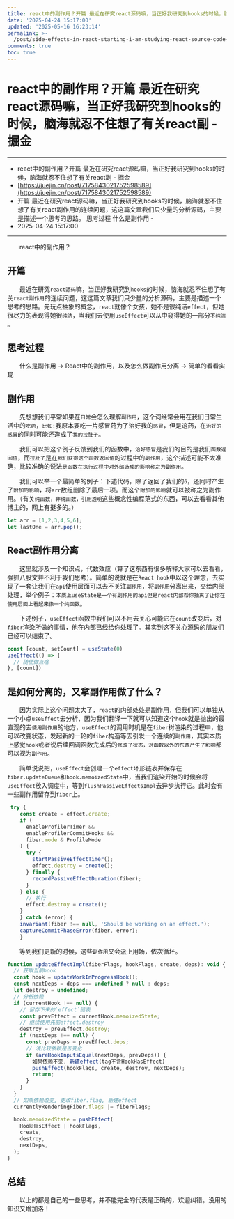 ```yaml
---
title: react中的副作用？开篇 最近在研究react源码嘛，当正好我研究到hooks的时候，脑海就忍不住想了有关react副 - 掘金
date: '2025-04-24 15:17:00'
updated: '2025-05-16 16:23:14'
permalink: >-
  /post/side-effects-in-react-starting-i-am-studying-react-source-code-recently-when-i-happened-to-be-studying-hooks-i-couldn-t-help-but-think-about-react-deputy-nuggets-z28a5mb.html
comments: true
toc: true
---
```




# react中的副作用？开篇 最近在研究react源码嘛，当正好我研究到hooks的时候，脑海就忍不住想了有关react副 - 掘金

---

- react中的副作用？开篇 最近在研究react源码嘛，当正好我研究到hooks的时候，脑海就忍不住想了有关react副 - 掘金
- [https://juejin.cn/post/7175843021752598589](https://juejin.cn/post/7175843021752598589)
- 开篇 最近在研究react源码嘛，当正好我研究到hooks的时候，脑海就忍不住想了有关react副作用的连续问题，这这篇文章我们只少量的分析源码，主要是描述一个思考的思路。 思考过程 什么是副作用 -
- 2025-04-24 15:17:00

---

　　react中的副作用？

## 开篇

　　最近在研究`react源码`​嘛，当正好我研究到`hooks`​的时候，脑海就忍不住想了有关`react副作用`​的连续问题，这这篇文章我们只少量的分析源码，主要是描述一个思考的思路。先玩点抽象的概念，`react`​就像个女孩，她不是很纯洁`effect`​，但她很尽力的表现得她很`纯洁`​，当我们去使用`useEffect`​可以从中窥得她的一部分`不纯洁`​。

## 思考过程

　　什么是副作用 -\> React中的副作用，以及怎么做副作用分离 -\> 简单的看看实现

## 副作用

　　先想想我们平常如果在`日常`​会怎么理解`副作用`​，这个词经常会用在我们日常生活中的`吃药`​，`比如:`​我原本要吃一片感冒药为了治好我的`感冒`​，但是这药，在`治好的感冒`​的同时可能还造成了`我的拉肚子`​。

　　我们可以把这个例子反馈到我们的函数中，`治好感冒`​是我们的目的是我们`函数返回值`​，而`拉肚子`​是在`我们获得这个函数返回值`​的过程中的`副作用`​，这个描述可能不太准确，比较准确的说法`是函数在执行过程中对外部造成的影响称之为副作用`​。

　　我们可以举一个最简单的例子：下述代码，除了返回了我们的`6`​，还同时产生了`附加的影响`​，将`arr`​数组删除了最后一项。而这个`附加的影响`​就可以被称之为副作用。（有关`纯函数，非纯函数，引用透明`​这些概念性编程范式的东西，可以去看看其他博主的，网上有挺多的。）

```js
let arr = [1,2,3,4,5,6];
let lastOne = arr.pop();
```

## React副作用分离

　　这里就涉及一个知识点，代数效应（算了这东西有很多解释大家可以去看看，强抓八股文并不利于我们思考）。简单的说就是在`React hook`​中以这个理念，去实现了一套让我们在`api`​使用层面可以去不关注`副作用`​，将`副作用`​分离出来，交给内部处理，举个例子：`本质上useState是一个有副作用的api但是react内部帮你抽离了让你在使用层面上看起来像一个纯函数`​。

　　下述例子，`useEffect`​函数中我们可以不用去关心可能它在`count`​改变后，对`fiber`​渲染所做的事情，他在内部已经给你处理了。其实到这不关心源码的朋友们已经可以结束了。

```js
const [count, setCount] = useState(0)
useEffect(() => {
  // 随便做点啥
}, [count])
```

## 是如何分离的，又拿副作用做了什么？

　　因为实际上这个问题太大了，`react`​的内部处处是副作用，但我们可以单独从一个小点`useEffect`​去分析，因为我们翻译一下就可以知道这个`hook`​就是抛出的最直观的去`使用副作用`​的地方，`useEffect`​的调用时机是在`fiber`​树渲染的过程中，他可以改变状态，发起新的一轮的`fiber`​构造等去引发一个连续的`副作用`​，其实本质上感觉`hook`​或者说后续回调函数完成后的`修改了状态，对函数以外的东西产生了影响`​都可以视为`副作用`​。

　　简单说说把，`useEffect`​会创建一个`effect`​环形链表并保存在`fiber.updateQueue`​和`hook.memoizedState`​中，当我们渲染开始的时候会将`useEffect`​放入调度中，等到`flushPassiveEffectsImpl`​去异步执行它。此时会有一些副作用留存到`fiber`​上。

```js
 try {
    const create = effect.create;
    if (
      enableProfilerTimer &&
      enableProfilerCommitHooks &&
      fiber.mode & ProfileMode
    ) {
      try {
        startPassiveEffectTimer();
        effect.destroy = create();
      } finally {
        recordPassiveEffectDuration(fiber);
      }
    } else {
      // 执行
      effect.destroy = create();
    }
    } catch (error) {
    invariant(fiber !== null, 'Should be working on an effect.');
    captureCommitPhaseError(fiber, error);
    }
```

　　等到我们更新的时候，这些`副作用`​又会派上用场，依次循坏。

```js
function updateEffectImpl(fiberFlags, hookFlags, create, deps): void {
  // 获取当前hook
  const hook = updateWorkInProgressHook();
  const nextDeps = deps === undefined ? null : deps;
  let destroy = undefined;
  // 分析依赖
  if (currentHook !== null) {
    // 留存下来的`effect`链表
    const prevEffect = currentHook.memoizedState;
    // 继续使用先前effect.destroy
    destroy = prevEffect.destroy;
    if (nextDeps !== null) {
      const prevDeps = prevEffect.deps;
      // 浅比较依赖是否变化
      if (areHookInputsEqual(nextDeps, prevDeps)) {
        如果依赖不变, 新建effect(tag不含HookHasEffect)
        pushEffect(hookFlags, create, destroy, nextDeps);
        return;
      }
    }
  }
  // 如果依赖改变, 更改fiber.flag, 新建effect
  currentlyRenderingFiber.flags |= fiberFlags;

  hook.memoizedState = pushEffect(
    HookHasEffect | hookFlags,
    create,
    destroy,
    nextDeps,
  );
}
```

## 总结

　　以上的都是自己的一些思考，并不能完全的代表是正确的，欢迎纠错。没用的知识又增加洛！
